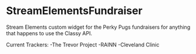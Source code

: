 # StreamElementsFundraiser
Stream Elements custom widget for the Perky Pugs fundraisers for anything that happens to use the Classy API.

Current Trackers:
-The Trevor Project
-RAINN
-Cleveland Clinic
